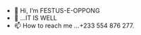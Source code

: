 - 👋 Hi, I’m  FESTUS-E-OPPONG
- 👀 ...IT IS WELL
- 📫 How to reach me ...+233 554 876 277.
<!---
FESTUS-E-OPPONG/FESTUS-E-OPPONG is a ✨ special ✨ repository because its `README.md` (this file) appears on your GitHub profile.
You can click the Preview link to take a look at your changes.
--->
